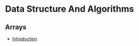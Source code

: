 # Data Structure And Algorithms
## Arrays

- [Introduction](https://github.com/priyanshupg/DSA/blob/main/Arrays/introduction.md)
 